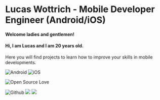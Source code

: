 # Lucas Wottrich - Mobile Developer Engineer (Android/iOS)
#### Welcome ladies and gentlemen! 
#### Hi, I am Lucas and I am 20 years old.

Here you will find projects to learn how to improve your skills in mobile developments.

![Android](https://img.shields.io/badge/Android-green.svg?logo=Android&logoColor=white)
![iOS](https://img.shields.io/badge/iOS-blue.svg?logo=Apple&logoColor=white)

![Open Source Love](https://badges.frapsoft.com/os/v2/open-source.svg?v=103)

![Github](https://img.shields.io/badge/-Github-black?style=flat&logo=Github&logoColor=white)
[![](https://img.shields.io/badge/-LinkedIn-blue?style=flat&logo=Linkedin&logoColor=white)](https://www.linkedin.com/in/lucas-c-wottrich/)
[![](https://img.shields.io/badge/-Gmail-red?style=flat&logo=Gmail&logoColor=white)](mailto:wottrich78@gmail.com)
